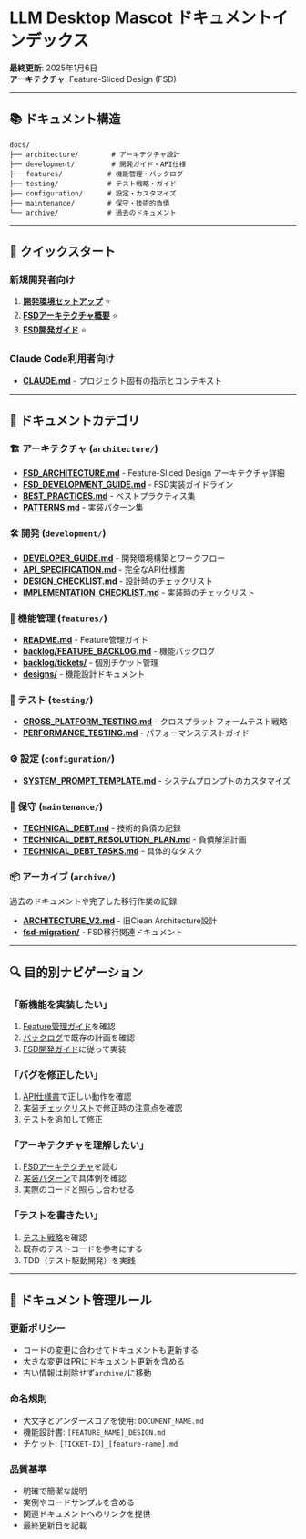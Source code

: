 # LLM Desktop Mascot ドキュメントインデックス

**最終更新**: 2025年1月6日  
**アーキテクチャ**: Feature-Sliced Design (FSD)

---

## 📚 ドキュメント構造

```
docs/
├── architecture/        # アーキテクチャ設計
├── development/         # 開発ガイド・API仕様
├── features/           # 機能管理・バックログ
├── testing/            # テスト戦略・ガイド
├── configuration/      # 設定・カスタマイズ
├── maintenance/        # 保守・技術的負債
└── archive/            # 過去のドキュメント
```

---

## 🚀 クイックスタート

### 新規開発者向け
1. **[開発環境セットアップ](./development/DEVELOPER_GUIDE.md)** ⭐
2. **[FSDアーキテクチャ概要](./architecture/FSD_ARCHITECTURE.md)** ⭐
3. **[FSD開発ガイド](./architecture/FSD_DEVELOPMENT_GUIDE.md)** ⭐

### Claude Code利用者向け
- **[CLAUDE.md](../CLAUDE.md)** - プロジェクト固有の指示とコンテキスト

---

## 📂 ドキュメントカテゴリ

### 🏗️ アーキテクチャ (`architecture/`)
- **[FSD_ARCHITECTURE.md](./architecture/FSD_ARCHITECTURE.md)** - Feature-Sliced Design アーキテクチャ詳細
- **[FSD_DEVELOPMENT_GUIDE.md](./architecture/FSD_DEVELOPMENT_GUIDE.md)** - FSD実装ガイドライン
- **[BEST_PRACTICES.md](./architecture/BEST_PRACTICES.md)** - ベストプラクティス集
- **[PATTERNS.md](./architecture/PATTERNS.md)** - 実装パターン集

### 🛠️ 開発 (`development/`)
- **[DEVELOPER_GUIDE.md](./development/DEVELOPER_GUIDE.md)** - 開発環境構築とワークフロー
- **[API_SPECIFICATION.md](./development/API_SPECIFICATION.md)** - 完全なAPI仕様書
- **[DESIGN_CHECKLIST.md](./development/DESIGN_CHECKLIST.md)** - 設計時のチェックリスト
- **[IMPLEMENTATION_CHECKLIST.md](./development/IMPLEMENTATION_CHECKLIST.md)** - 実装時のチェックリスト

### 🎯 機能管理 (`features/`)
- **[README.md](./features/README.md)** - Feature管理ガイド
- **[backlog/FEATURE_BACKLOG.md](./features/backlog/FEATURE_BACKLOG.md)** - 機能バックログ
- **[backlog/tickets/](./features/backlog/tickets/)** - 個別チケット管理
- **[designs/](./features/designs/)** - 機能設計ドキュメント

### 🧪 テスト (`testing/`)
- **[CROSS_PLATFORM_TESTING.md](./testing/CROSS_PLATFORM_TESTING.md)** - クロスプラットフォームテスト戦略
- **[PERFORMANCE_TESTING.md](./testing/PERFORMANCE_TESTING.md)** - パフォーマンステストガイド

### ⚙️ 設定 (`configuration/`)
- **[SYSTEM_PROMPT_TEMPLATE.md](./configuration/SYSTEM_PROMPT_TEMPLATE.md)** - システムプロンプトのカスタマイズ

### 🔧 保守 (`maintenance/`)
- **[TECHNICAL_DEBT.md](./maintenance/TECHNICAL_DEBT.md)** - 技術的負債の記録
- **[TECHNICAL_DEBT_RESOLUTION_PLAN.md](./maintenance/TECHNICAL_DEBT_RESOLUTION_PLAN.md)** - 負債解消計画
- **[TECHNICAL_DEBT_TASKS.md](./maintenance/TECHNICAL_DEBT_TASKS.md)** - 具体的なタスク

### 📦 アーカイブ (`archive/`)
過去のドキュメントや完了した移行作業の記録
- **[ARCHITECTURE_V2.md](./archive/ARCHITECTURE_V2.md)** - 旧Clean Architecture設計
- **[fsd-migration/](./archive/fsd-migration/)** - FSD移行関連ドキュメント

---

## 🔍 目的別ナビゲーション

### 「新機能を実装したい」
1. [Feature管理ガイド](./features/README.md)を確認
2. [バックログ](./features/backlog/FEATURE_BACKLOG.md)で既存の計画を確認
3. [FSD開発ガイド](./architecture/FSD_DEVELOPMENT_GUIDE.md)に従って実装

### 「バグを修正したい」
1. [API仕様書](./development/API_SPECIFICATION.md)で正しい動作を確認
2. [実装チェックリスト](./development/IMPLEMENTATION_CHECKLIST.md)で修正時の注意点を確認
3. テストを追加して修正

### 「アーキテクチャを理解したい」
1. [FSDアーキテクチャ](./architecture/FSD_ARCHITECTURE.md)を読む
2. [実装パターン](./architecture/PATTERNS.md)で具体例を確認
3. 実際のコードと照らし合わせる

### 「テストを書きたい」
1. [テスト戦略](./testing/)を確認
2. 既存のテストコードを参考にする
3. TDD（テスト駆動開発）を実践

---

## 📝 ドキュメント管理ルール

### 更新ポリシー
- コードの変更に合わせてドキュメントも更新する
- 大きな変更はPRにドキュメント更新を含める
- 古い情報は削除せず`archive/`に移動

### 命名規則
- 大文字とアンダースコアを使用: `DOCUMENT_NAME.md`
- 機能設計書: `[FEATURE_NAME]_DESIGN.md`
- チケット: `[TICKET-ID]_[feature-name].md`

### 品質基準
- 明確で簡潔な説明
- 実例やコードサンプルを含める
- 関連ドキュメントへのリンクを提供
- 最終更新日を記載